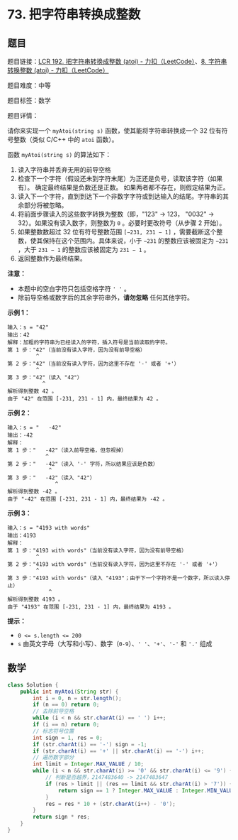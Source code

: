 # 73. 把字符串转换成整数

## 题目

题目链接：[LCR 192. 把字符串转换成整数 (atoi) - 力扣（LeetCode）](https://leetcode.cn/problems/ba-zi-fu-chuan-zhuan-huan-cheng-zheng-shu-lcof/description/)、[8. 字符串转换整数 (atoi) - 力扣（LeetCode）](https://leetcode.cn/problems/string-to-integer-atoi/description/)

题目难度：中等

题目标签：数学

题目详情：

请你来实现一个 `myAtoi(string s)` 函数，使其能将字符串转换成一个 32 位有符号整数（类似 C/C++ 中的 `atoi` 函数）。

函数 `myAtoi(string s)` 的算法如下：

1. 读入字符串并丢弃无用的前导空格
2. 检查下一个字符（假设还未到字符末尾）为正还是负号，读取该字符（如果有）。 确定最终结果是负数还是正数。 如果两者都不存在，则假定结果为正。
3. 读入下一个字符，直到到达下一个非数字字符或到达输入的结尾。字符串的其余部分将被忽略。
4. 将前面步骤读入的这些数字转换为整数（即，"123" -> 123， "0032" -> 32）。如果没有读入数字，则整数为 `0` 。必要时更改符号（从步骤 2 开始）。
5. 如果整数数超过 32 位有符号整数范围 `[−231, 231 − 1]` ，需要截断这个整数，使其保持在这个范围内。具体来说，小于 `−231` 的整数应该被固定为 `−231` ，大于 `231 − 1` 的整数应该被固定为 `231 − 1` 。
6. 返回整数作为最终结果。

**注意：**

- 本题中的空白字符只包括空格字符 `' '` 。
- 除前导空格或数字后的其余字符串外，**请勿忽略** 任何其他字符。

**示例 1：**

```
输入：s = "42"
输出：42
解释：加粗的字符串为已经读入的字符，插入符号是当前读取的字符。
第 1 步："42"（当前没有读入字符，因为没有前导空格）
         ^
第 2 步："42"（当前没有读入字符，因为这里不存在 '-' 或者 '+'）
         ^
第 3 步："42"（读入 "42"）
           ^
解析得到整数 42 。
由于 "42" 在范围 [-231, 231 - 1] 内，最终结果为 42 。
```

**示例 2：**

```
输入：s = "   -42"
输出：-42
解释：
第 1 步："   -42"（读入前导空格，但忽视掉）
            ^
第 2 步："   -42"（读入 '-' 字符，所以结果应该是负数）
             ^
第 3 步："   -42"（读入 "42"）
               ^
解析得到整数 -42 。
由于 "-42" 在范围 [-231, 231 - 1] 内，最终结果为 -42 。
```

**示例 3：**

```
输入：s = "4193 with words"
输出：4193
解释：
第 1 步："4193 with words"（当前没有读入字符，因为没有前导空格）
         ^
第 2 步："4193 with words"（当前没有读入字符，因为这里不存在 '-' 或者 '+'）
         ^
第 3 步："4193 with words"（读入 "4193"；由于下一个字符不是一个数字，所以读入停止）
             ^
解析得到整数 4193 。
由于 "4193" 在范围 [-231, 231 - 1] 内，最终结果为 4193 。
```

**提示：**

- `0 <= s.length <= 200`
- `s` 由英文字母（大写和小写）、数字（`0-9`）、`' '`、`'+'`、`'-'` 和 `'.'` 组成



## 数学

``` java
class Solution {
    public int myAtoi(String str) {
        int i = 0, n = str.length();
        if (n == 0) return 0;
        // 去除前导空格
        while (i < n && str.charAt(i) == ' ') i++;
        if (i == n) return 0;
        // 标志符号位置
        int sign = 1, res = 0;
        if (str.charAt(i) == '-') sign = -1;
        if (str.charAt(i) == '+' || str.charAt(i) == '-') i++;
        // 遍历数字部分
        int limit = Integer.MAX_VALUE / 10;
        while (i < n && str.charAt(i) >= '0' && str.charAt(i) <= '9') {
            // 判断是否越界，2147483640 -> 2147483647
            if (res > limit || (res == limit && str.charAt(i) > '7')) {
                return sign == 1 ? Integer.MAX_VALUE : Integer.MIN_VALUE;
            }
            res = res * 10 + (str.charAt(i++) - '0');
        }
        return sign * res;
    }
}
```